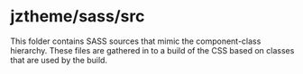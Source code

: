 # jztheme/sass/src

This folder contains SASS sources that mimic the component-class hierarchy. These files
are gathered in to a build of the CSS based on classes that are used by the build.
